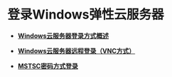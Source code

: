 # 登录Windows弹性云服务器<a name="ZH-CN_TOPIC_0030888079"></a>

-   **[Windows云服务器登录方式概述](Windows云服务器登录方式概述.md)**  

-   **[Windows云服务器远程登录（VNC方式）](Windows云服务器远程登录（VNC方式）.md)**  

-   **[MSTSC密码方式登录](MSTSC密码方式登录.md)**  


